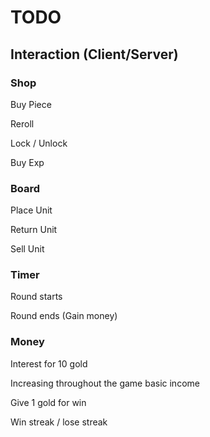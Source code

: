 # TODO

## Interaction (Client/Server)

### Shop

Buy Piece

Reroll

Lock / Unlock

Buy Exp

### Board

Place Unit

Return Unit

Sell Unit

### Timer

Round starts

Round ends (Gain money)

### Money

Interest for 10 gold

Increasing throughout the game basic income

Give 1 gold for win

Win streak / lose streak